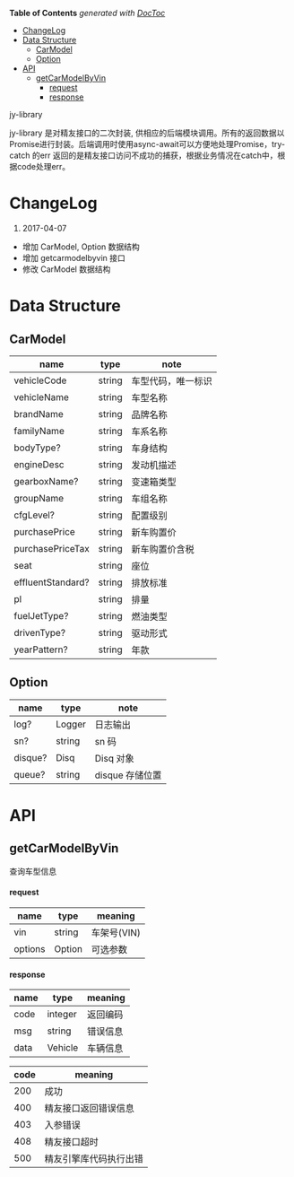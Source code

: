 <!-- START doctoc generated TOC please keep comment here to allow auto update -->
<!-- DON'T EDIT THIS SECTION, INSTEAD RE-RUN doctoc TO UPDATE -->
**Table of Contents**  *generated with [DocToc](https://github.com/thlorenz/doctoc)*

- [ChangeLog](#changelog)
- [Data Structure](#data-structure)
  - [CarModel](#carmodel)
  - [Option](#option)
- [API](#api)
  - [getCarModelByVin](#getcarmodelbyvin)
      - [request](#request)
      - [response](#response)

<!-- END doctoc generated TOC please keep comment here to allow auto update -->

jy-library

jy-library 是对精友接口的二次封装, 供相应的后端模块调用。所有的返回数据以Promise进行封装。后端调用时使用async-await可以方便地处理Promise，try-catch 的err 返回的是精友接口访问不成功的捕获，根据业务情况在catch中，根据code处理err。

# ChangeLog

1. 2017-04-07
  * 增加 CarModel, Option 数据结构 
  * 增加 getcarmodelbyvin 接口
  * 修改 CarModel 数据结构

# Data Structure

## CarModel

| name              | type   | note               |
| ----              | ----   | ----               |
| vehicleCode       | string | 车型代码，唯一标识 |
| vehicleName       | string | 车型名称           |
| brandName         | string | 品牌名称           |
| familyName        | string | 车系名称           |
| bodyType?         | string | 车身结构           |
| engineDesc        | string | 发动机描述         |
| gearboxName?      | string | 变速箱类型         |
| groupName         | string | 车组名称           |
| cfgLevel?         | string | 配置级别           |
| purchasePrice     | string | 新车购置价         |
| purchasePriceTax  | string | 新车购置价含税     |
| seat              | string | 座位               |
| effluentStandard? | string | 排放标准           |
| pl                | string | 排量               |
| fuelJetType?      | string | 燃油类型           |
| drivenType?       | string | 驱动形式           |
| yearPattern?      | string | 年款               |

## Option

| name    | type   | note            |
| ----    | ----   | ----            |
| log?    | Logger | 日志输出        |
| sn?     | string | sn 码           |
| disque? | Disq   | Disq 对象       |
| queue?  | string | disque 存储位置 |

# API

## getCarModelByVin
查询车型信息

#### request

| name    | type   | meaning     |
| ----    | ----   | ----        |
| vin     | string | 车架号(VIN) |
| options | Option | 可选参数    |

#### response

| name | type    | meaning  |
| ---- | ----    | ----     |
| code | integer | 返回编码 |
| msg  | string  | 错误信息 |
| data | Vehicle | 车辆信息 |

| code | meaning                |
| ---- | ----                   |
| 200  | 成功                   |
| 400  | 精友接口返回错误信息   |
| 403  | 入参错误               |
| 408  | 精友接口超时           |
| 500  | 精友引擎库代码执行出错 |
